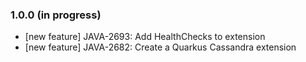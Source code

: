 ### 1.0.0 (in progress)

- [new feature] JAVA-2693: Add HealthChecks to extension
- [new feature] JAVA-2682: Create a Quarkus Cassandra extension

